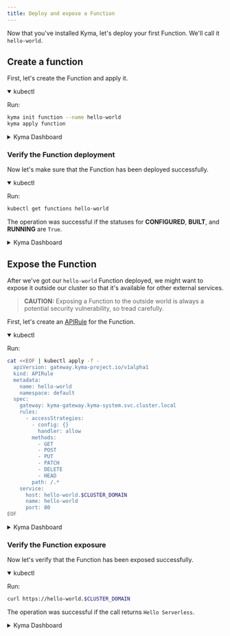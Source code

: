 ```yaml
---
title: Deploy and expose a Function
---
```


Now that you've installed Kyma, let's deploy your first Function. We'll call it `hello-world`.

## Create a function

First, let's create the Function and apply it.

<div tabs name="Deploy a Function" group="deploy-expose-function">
  <details open>
  <summary label="kubectl">
  kubectl
  </summary>

Run:

```bash
kyma init function --name hello-world
kyma apply function
```

  </details>
  <details>
  <summary label="Kyma Dashboard">
  Kyma Dashboard
  </summary>

1. In Kyma Dashboard, go to the `default` Namespace.
2. Go to **Workloads** > **Functions**.
3. Click on **Create Function +**.
4. Name the Function `hello-world` and click **Create**.
  </details>
</div>


### Verify the Function deployment

Now let's make sure that the Function has been deployed successfully. 

<div tabs name="Verify the Function deployment" group="deploy-expose-function">
  <details open>
  <summary label="kubectl">
  kubectl
  </summary>

Run:

```bash
kubectl get functions hello-world 
```

The operation was successful if the statuses for **CONFIGURED**, **BUILT**, and **RUNNING** are `True`.


  </details>
  <details>
  <summary label="Kyma Dashboard">
  Kyma Dashboard
  </summary>

The operation was successful if the Function **Status** changed from `DEPLOYING` to `RUNNING`.

> **NOTE:** You might need to wait a few seconds for the status to change.
  </details>
</div>

## Expose the Function

After we've got our `hello-world` Function deployed, we might want to expose it outside our cluster so that it's available for other external services.

> **CAUTION:** Exposing a Function to the outside world is always a potential security vulnerability, so tread carefully.

First, let's create an [APIRule](../05-technical-reference/06-custom-resources/apix-01-apirule.md) for the Function.

<div tabs name="Expose the Function" group="deploy-expose-function">
  <details open>
  <summary label="kubectl">
  kubectl
  </summary>

Run:

```bash
cat <<EOF | kubectl apply -f -
  apiVersion: gateway.kyma-project.io/v1alpha1
  kind: APIRule
  metadata:
    name: hello-world
    namespace: default
  spec:
    gateway: kyma-gateway.kyma-system.svc.cluster.local
    rules:
      - accessStrategies:
        - config: {}
          handler: allow
        methods:
          - GET
          - POST
          - PUT
          - PATCH
          - DELETE
          - HEAD
        path: /.*
    service:
      host: hello-world.$CLUSTER_DOMAIN
      name: hello-world
      port: 80
EOF
```

  </details>
  <details>
  <summary label="Kyma Dashboard">
  Kyma Dashboard
  </summary>

1. In your Function's view, go to the **Configuration** tab.
2. Click on **Expose Function +**.
3. Provide the **Name** (`hello-world`) and **Subdomain** (`hello-world`) and click **Create**.

> **NOTE:** Alternatively, from the left navigation go to **APIRules**, click on **Create apirules +**, and continue with step 3, selecting the appropriate **Service** from the dropdown menu.
  </details>
</div>

### Verify the Function exposure

Now let's verify that the Function has been exposed successfully.

<div tabs name="Access the Function" group="deploy-expose-function">
  <details open>
  <summary label="kubectl">
  kubectl
  </summary>

Run:

```bash
curl https://hello-world.$CLUSTER_DOMAIN
```

The operation was successful if the call returns `Hello Serverless`.

  </details>
  <details>
  <summary label="Kyma Dashboard">
  Kyma Dashboard
  </summary>

In your Function's **Configuration** tab, click on the APIRule's **Hostname**.
This will open the Function's external address as a new page.

> **NOTE:** Alternatively, from the left navigation go to **APIRules**, and click on the **Host** URL there.

The operation was successful if the page says `Hello World!`.
  </details>
</div>